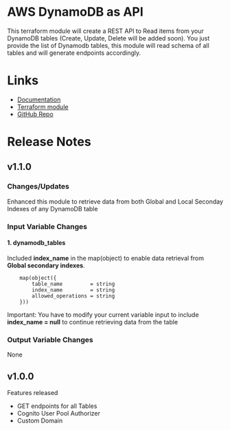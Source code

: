 # AWS DynamoDB as API
This terraform module will create a REST API to Read items from your DynamoDB tables (Create, Update, Delete will be added soon).  You just provide the list of Dynamodb tables, this module will read schema of all tables and will generate endpoints accordingly.


# Links

- [Documentation](https://cloudpedia.ai/terraform-module/aws-dynamodb-as-api/)
- [Terraform module](https://registry.terraform.io/modules/cloudpediaai/dynamodb-as-api/aws/latest)
- [GitHub Repo](https://github.com/CloudPediaAI/terraform-aws-dynamodb-as-api)


# Release Notes
## v1.1.0
### Changes/Updates
Enhanced this module to retrieve data from both Global and Local Seconday Indexes of any DynamoDB table

### Input Variable Changes
#### 1. dynamodb_tables
Included **index_name** in the map(object) to enable data retrieval from **Global secondary indexes**.  
```
    map(object({
        table_name         = string
        index_name         = string
        allowed_operations = string
    }))
```
Important:  You have to modify your current variable input to include **index_name = null** to continue retrieving data from the table

### Output Variable Changes
None


## v1.0.0
Features released
- GET endpoints for all Tables
- Cognito User Pool Authorizer 
- Custom Domain



